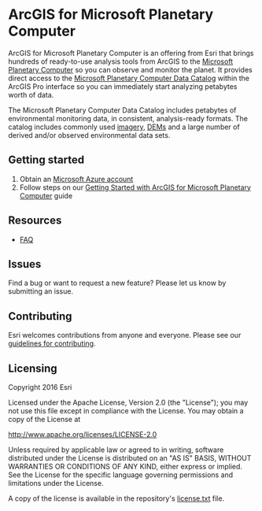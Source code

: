 # ArcGIS for Microsoft Planetary Computer

ArcGIS for Microsoft Planetary Computer is an offering from Esri that brings hundreds of ready-to-use analysis tools from ArcGIS to the [Microsoft Planetary Computer](https://planetarycomputer.microsoft.com/) so you can observe and monitor the planet.
It provides direct access to the [Microsoft Planetary Computer Data Catalog](https://planetarycomputer.microsoft.com/catalog) within the ArcGIS Pro interface so you can immediately start analyzing petabytes worth of data.

The Microsoft Planetary Computer Data Catalog includes petabytes of environmental monitoring data, in consistent, analysis-ready formats. The catalog includes commonly used [imagery](https://planetarycomputer.microsoft.com/catalog#Imagery), [DEMs](https://planetarycomputer.microsoft.com/catalog#DEMs) and a large number of derived and/or observed environmental data sets.

## Getting started

1. Obtain an [Microsoft Azure account](https://azure.microsoft.com/en-in/get-started/welcome-to-azure)
2. Follow steps on our [Getting Started with ArcGIS for Microsoft Planetary Computer](https://www.esri.com/content/dam/esrisites/en-us/media/manuals/getting-started-arcgis-mpc.pdf) guide

## Resources

* [FAQ](https://www.esri.com/arcgis-blog/products/arcgis/imagery/arcgis-for-microsoft-planetary-computer-faq/)

## Issues

Find a bug or want to request a new feature?  Please let us know by submitting an issue.

## Contributing

Esri welcomes contributions from anyone and everyone. Please see our [guidelines for contributing](https://github.com/esri/contributing).

## Licensing
Copyright 2016 Esri

Licensed under the Apache License, Version 2.0 (the "License");
you may not use this file except in compliance with the License.
You may obtain a copy of the License at

   http://www.apache.org/licenses/LICENSE-2.0

Unless required by applicable law or agreed to in writing, software
distributed under the License is distributed on an "AS IS" BASIS,
WITHOUT WARRANTIES OR CONDITIONS OF ANY KIND, either express or implied.
See the License for the specific language governing permissions and
limitations under the License.

A copy of the license is available in the repository's [license.txt]( https://raw.githubusercontent.com/ArcGIS/arcgis-for-mpc/main/License.md) file.
